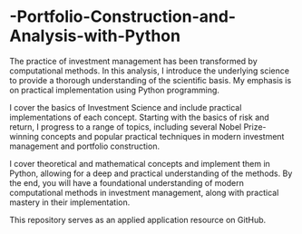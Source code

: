 # -Portfolio-Construction-and-Analysis-with-Python
The practice of investment management has been transformed by computational methods. In this analysis, I introduce the underlying science to provide a thorough understanding of the scientific basis. My emphasis is on practical implementation using Python programming.

I cover the basics of Investment Science and include practical implementations of each concept. Starting with the basics of risk and return, I progress to a range of topics, including several Nobel Prize-winning concepts and popular practical techniques in modern investment management and portfolio construction.

I cover theoretical and mathematical concepts and implement them in Python, allowing for a deep and practical understanding of the methods. By the end, you will have a foundational understanding of modern computational methods in investment management, along with practical mastery in their implementation.

This repository serves as an applied application resource on GitHub.
